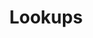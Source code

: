 ---
schema: default
title: Lookups
organization: 'Insight, Transformation and Organisational Development'
notes: 'ONS Lookups: postcode, oa, lsoa, msoa, ward code, ward name'
license: 'https://www.nationalarchives.gov.uk/doc/open-government-licence/version/3/'
category:
  - Real Estate / Land Records
maintainer: 'Lewisham insight '
maintainer_email: insight-and-delivery@lewisham.gov.uk
---